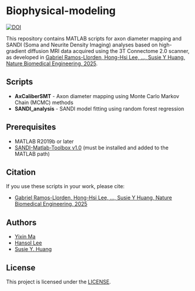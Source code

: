 # Biophysical-modeling

[![DOI](https://zenodo.org/badge/DOI/10.5281/zenodo.15319948.svg)](https://doi.org/10.5281/zenodo.15319948)

This repository contains MATLAB scripts for axon diameter mapping and SANDI (Soma and Neurite Density Imaging) analyses based on high-gradient diffusion MRI data acquired using the 3T Connectome 2.0 scanner, as developed in [Gabriel Ramos-Llorden, Hong-Hsi Lee, ..., Susie Y Huang, Nature Biomedical Engineering, 2025]().

## Scripts
* **AxCaliberSMT** - Axon diameter mapping using Monte Carlo Markov Chain (MCMC) methods
* **SANDI_analysis** - SANDI model fitting using random forest regression

## Prerequisites
- MATLAB R2019b or later
- [SANDI-Matlab-Toolbox v1.0](https://github.com/palombom/SANDI-Matlab-Toolbox-v1.0) (must be installed and added to the MATLAB path)

## Citation
If you use these scripts in your work, please cite:
  - [Gabriel Ramos-Llorden, Hong-Hsi Lee, ..., Susie Y Huang, Nature Biomedical Engineering, 2025]()

## Authors
* [Yixin Ma]()
* [Hansol Lee]()
* [Susie Y. Huang]()

## License
This project is licensed under the [LICENSE](https://github.com/Connectome20/Biophysical-modeling/blob/main/LICENSE).
